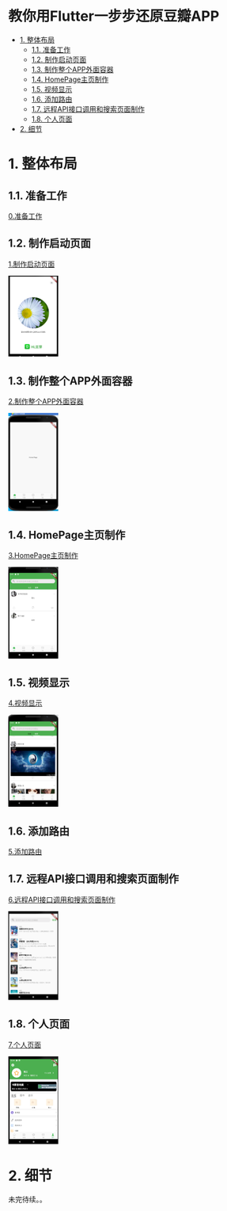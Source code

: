 <h1>教你用Flutter一步步还原豆瓣APP</h1>

<!-- TOC -->

- [1. 整体布局](#1-整体布局)
    - [1.1. 准备工作](#11-准备工作)
    - [1.2. 制作启动页面](#12-制作启动页面)
    - [1.3. 制作整个APP外面容器](#13-制作整个app外面容器)
    - [1.4. HomePage主页制作](#14-homepage主页制作)
    - [1.5. 视频显示](#15-视频显示)
    - [1.6. 添加路由](#16-添加路由)
    - [1.7. 远程API接口调用和搜索页面制作](#17-远程api接口调用和搜索页面制作)
    - [1.8. 个人页面](#18-个人页面)
- [2. 细节](#2-细节)

<!-- /TOC -->

<a id="markdown-1-整体布局" name="1-整体布局"></a>
# 1. 整体布局

<a id="markdown-11-准备工作" name="11-准备工作"></a>
## 1.1. 准备工作

<a href="./doc/0.准备工作.md">0.准备工作</a>

<a id="markdown-12-制作启动页面" name="12-制作启动页面"></a>
## 1.2. 制作启动页面

<a href="./doc/1.制作启动页面.md">1.制作启动页面</a>

<img width = 20% height = 20% src="./doc/imgs/1.启动小部件.png">

<a id="markdown-13-制作整个app外面容器" name="13-制作整个app外面容器"></a>
## 1.3. 制作整个APP外面容器

<a href="./doc/2.制作整个APP外面容器.md">2.制作整个APP外面容器</a>

<img width = 20% height = 20% src="./doc/imgs/2.APP容器.png">

<a id="markdown-14-homepage主页制作" name="14-homepage主页制作"></a>
## 1.4. HomePage主页制作

<a href="./doc/3.HomePage主页制作.md">3.HomePage主页制作</a>

<img width = 20% height = 20%  src="./doc/imgs/3.3Home主页动态展示页.png">

<a id="markdown-15-视频显示" name="15-视频显示"></a>
## 1.5. 视频显示

<a href="./doc/4.视频显示.md">4.视频显示</a>

<img width = 20% height = 20% src="./doc/imgs/4.播放视频.png">

<a id="markdown-16-添加路由" name="16-添加路由"></a>
## 1.6. 添加路由

<a href="./doc/5.添加路由.md">5.添加路由</a>

<a id="markdown-17-远程api接口调用和搜索页面制作" name="17-远程api接口调用和搜索页面制作"></a>
## 1.7. 远程API接口调用和搜索页面制作

<a href="./doc/6.远程API接口调用和搜索页面制作.md">6.远程API接口调用和搜索页面制作</a>

<img  width = 20% height = 20% src="./doc/imgs/6.远程API接口调用和搜索页面制作.png">


<a id="markdown-18-个人页面" name="18-个人页面"></a>
## 1.8. 个人页面

<a href="./doc/7.个人页面.md">7.个人页面</a>

<img  width = 20% height = 20% src="./doc/imgs/7.个人页面-书影音档案.png">


<a id="markdown-2-细节" name="2-细节"></a>
# 2. 细节


未完待续。。

